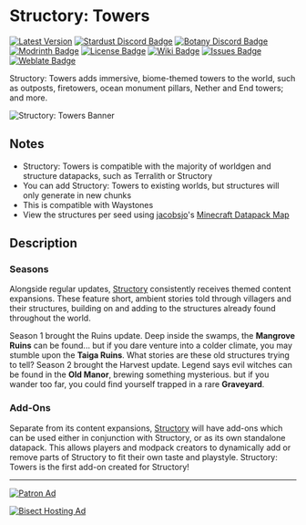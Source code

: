 # Structory: Towers

[![Latest Version](https://img.shields.io/github/v/release/Stardust-Labs-MC/Structory-Towers?color=blueviolet&logo=github "View latest release")](https://github.com/Stardust-Labs-MC/Structory-Towers/releases) [![Stardust Discord Badge](https://img.shields.io/discord/738046951236567162?color=blue&logo=discord&label=Stardust "Join our Discord Server")](https://discord.gg/stardustlabs) [![Botany Discord Badge](https://img.shields.io/discord/877272525476888606?color=blue&logo=discord&label=Botany "Join our Discord Server")](https://discord.gg/jfGMW8rEAa) [![Modrinth Badge](https://img.shields.io/modrinth/dt/structory-towers?label=Modrinth&logo=modrinth "View our Modrinth page")](https://modrinth.com/mod/structory-towers) [![License Badge](https://img.shields.io/badge/license-Stardust_Labs-green "View the Stardust Labs License")](https://github.com/Stardust-Labs-MC/license) [![Wiki Badge](https://img.shields.io/badge/wiki-Miraheze-yellow "View our Wiki")](https://stardustlabs.miraheze.org/) [![Issues Badge](https://img.shields.io/github/issues/Stardust-Labs-MC/Structory-Towers?color=orange&logo=github "View or open an issue")](https://github.com/Stardust-Labs-MC/Structory-Towers/issues) [![Weblate Badge](https://img.shields.io/weblate/progress/stardust-labs?server=https%3A%2F%2Fweblate.catter.dev&logo=weblate "Translate here")](https://weblate.catter.dev/projects/stardust-labs)

Structory: Towers adds immersive, biome-themed towers to the world, such as outposts, firetowers, ocean monument pillars, Nether and End towers; and more.

![Structory: Towers Banner](https://user-images.githubusercontent.com/63272345/224815788-04bd6bd7-b1b0-42c2-aa7b-1be0ba6195a2.png)

## Notes
- Structory: Towers is compatible with the majority of worldgen and structure datapacks, such as Terralith or Structory
- You can add Structory: Towers to existing worlds, but structures will only generate in new chunks
- This is compatible with Waystones
- View the structures per seed using [jacobsjo](https://github.com/jacobsjo)'s [Minecraft Datapack Map](https://map.jacobsjo.eu/)

## Description
### Seasons
Alongside regular updates, [Structory](https://github.com/Stardust-Labs-MC/Structory) consistently receives themed content expansions. These feature short, ambient stories told through villagers and their structures, building on and adding to the structures already found throughout the world. 

Season 1 brought the Ruins update. Deep inside the swamps, the **Mangrove Ruins** can be found... but if you dare venture into a colder climate, you may stumble upon the **Taiga Ruins**. What stories are these old structures trying to tell? Season 2 brought the Harvest update. Legend says evil witches can be found in the **Old Manor**, brewing something mysterious. but if you wander too far, you could find yourself trapped in a rare **Graveyard**.

### Add-Ons
Separate from its content expansions, [Structory](https://github.com/Stardust-Labs-MC/Structory) will have add-ons which can be used either in conjunction with Structory, or as its own standalone datapack. This allows players and modpack creators to dynamically add or remove parts of Structory to fit their own taste and playstyle. Structory: Towers is the first add-on created for Structory!
__ __

[![Patron Ad](https://user-images.githubusercontent.com/63272345/224786738-7baefaf8-267f-41b6-8ac5-53cc4bd5707e.png "Join Botany's Patreon!")](https://www.patreon.com/BotanyDev)

[![Bisect Hosting Ad](https://user-images.githubusercontent.com/63272345/224813333-31824d30-ff0a-4e11-bd56-242d4fd79f44.png "Use code BOTANY")](https://www.bisecthosting.com/Botany)
